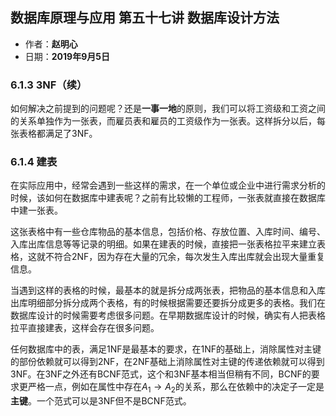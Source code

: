 ## 数据库原理与应用 第五十七讲 数据库设计方法

- 作者：**赵明心**
- 日期：**2019年9月5日**

### **6.1.3 3NF（续）**

如何解决之前提到的问题呢？还是**一事一地**的原则，我们可以将工资级和工资之间的关系单独作为一张表，而雇员表和雇员的工资级作为一张表。这样拆分以后，每张表格都满足了3NF。

### **6.1.4 建表**

在实际应用中，经常会遇到一些这样的需求，在一个单位或企业中进行需求分析的时候，该如何在数据库中建表呢？之前有比较懒的工程师，一张表就直接在数据库中建一张表。

这张表格中有一些仓库物品的基本信息，包括价格、存放位置、入库时间、编号、入库出库信息等等记录的明细。如果在建表的时候，直接把一张表格拉平来建立表格，这就不符合2NF，因为存在大量的冗余，每次发生入库出库就会出现大量重复信息。

当遇到这样的表格的时候，最基本的就是拆分成两张表，把物品的基本信息和入库出库明细部分拆分成两个表格，有的时候根据需要还要拆分成更多的表格。我们在数据库设计的时候需要考虑很多问题。在早期数据库设计的时候，确实有人把表格拉平直接建表，这样会存在很多问题。

任何数据库中的表，满足1NF是最基本的要求，在1NF的基础上，消除属性对主键的部份依赖就可以得到2NF，在2NF基础上消除属性对主键的传递依赖就可以得到3NF。在3NF之外还有BCNF范式，这个和3NF基本相当但稍有不同，BCNF的要求更严格一点，例如在属性中存在$A_1\rightarrow A_2$的关系，那么在依赖中的决定子一定是**主键**。一个范式可以是3NF但不是BCNF范式。

